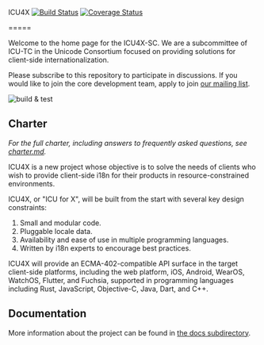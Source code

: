 ICU4X [![Build Status](https://github.com/unicode-org/icu4x/workflows/Build%20&%20Test/badge.svg)](https://github.com/unicode-org/icu4x/actions) [![Coverage Status](https://coveralls.io/repos/github/unicode-org/icu4x/badge.svg?branch=master)](https://coveralls.io/github/unicode-org/icu4x?branch=master)

=====

Welcome to the home page for the ICU4X-SC.  We are a subcommittee of ICU-TC in the Unicode Consortium focused on providing solutions for client-side internationalization.

Please subscribe to this repository to participate in discussions.  If you would like to join the core development team, apply to join [our mailing list](https://groups.google.com/a/unicode.org/forum/#!forum/omnicu-core).

![build & test](https://github.com/unicode-org/icu4x/workflows/Build%20&%20Test/badge.svg)


## Charter

*For the full charter, including answers to frequently asked questions, see [charter.md](docs/charter.md).*

ICU4X is a new project whose objective is to solve the needs of clients who wish to provide client-side i18n for their products in resource-constrained environments.

ICU4X, or "ICU for X", will be built from the start with several key design constraints:

1. Small and modular code.
2. Pluggable locale data.
3. Availability and ease of use in multiple programming languages.
4. Written by i18n experts to encourage best practices.

ICU4X will provide an ECMA-402-compatible API surface in the target client-side platforms, including the web platform, iOS, Android, WearOS, WatchOS, Flutter, and Fuchsia, supported in programming languages including Rust, JavaScript, Objective-C, Java, Dart, and C++.

## Documentation

More information about the project can be found in [the docs subdirectory](docs/index.md).

